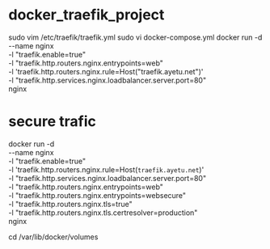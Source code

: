 # docker_traefik_project
sudo vim /etc/traefik/traefik.yml
sudo vi docker-compose.yml 
docker run -d \
  --name nginx \
  -l "traefik.enable=true" \
  -l "traefik.http.routers.nginx.entrypoints=web" \
  -l 'traefik.http.routers.nginx.rule=Host("traefik.ayetu.net")' \
  -l "traefik.http.services.nginx.loadbalancer.server.port=80" \
  nginx

# secure trafic
docker run -d \
  --name nginx \
  -l "traefik.enable=true" \
  -l 'traefik.http.routers.nginx.rule=Host(`traefik.ayetu.net`)' \
  -l "traefik.http.services.nginx.loadbalancer.server.port=80" \
  -l "traefik.http.routers.nginx.entrypoints=web" \
  -l "traefik.http.routers.nginx.entrypoints=websecure" \
  -l "traefik.http.routers.nginx.tls=true" \
  -l "traefik.http.routers.nginx.tls.certresolver=production" \
  nginx


cd /var/lib/docker/volumes